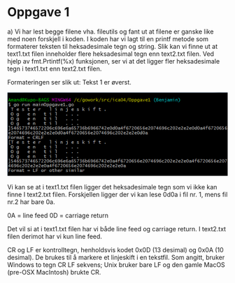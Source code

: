 # Oppgave 1

a)
Vi har lest begge filene vha. fileutils og fant ut at filene er ganske like med noen forskjell i koden.
I koden har vi lagt til en printf metode som formaterer teksten til heksadesimale tegn og string.
Slik kan vi finne ut at text1.txt filen inneholder flere heksadesimal tegn enn text2.txt filen. Ved hjelp av fmt.Prtintf(%x) funksjonen, ser vi at det ligger fler heksadesimale tegn i  text1.txt enn text2.txt filen.

Formateringen ser slik ut:
Tekst 1 er øverst.

![](images/dokubilde3.png)

Vi kan se at i text1.txt filen ligger det heksadesimale tegn som vi ikke kan finne I text2.txt filen. Forskjellen ligger der vi kan lese 0d0a i fil nr. 1, mens fil nr.2 har bare 0a.

0A = line feed
0D = carriage return

Det vil si at i text1.txt filen har vi både line feed og carriage return. I text2.txt filen derimot har vi kun line feed.

CR og LF er kontrolltegn, henholdsvis kodet 0x0D (13 desimal) og 0x0A (10 desimal). De brukes til å markere et linjeskift i en tekstfil.
Som angitt, bruker Windows to tegn CR LF sekvens; Unix bruker bare LF og den gamle MacOS (pre-OSX MacIntosh) brukte CR.
